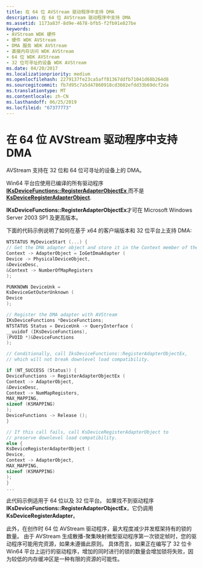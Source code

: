 ```yaml
---
title: 在 64 位 AVStream 驱动程序中支持 DMA
description: 在 64 位 AVStream 驱动程序中支持 DMA
ms.assetid: 1173a83f-8d9e-4678-bfb5-f2fb91e827be
keywords:
- AVStream WDK 硬件
- 硬件 WDK AVStream
- DMA 服务 WDK AVStream
- 直接内存访问 WDK AVStream
- 64 位 WDK AVStream
- 32 位可寻址的设备 WDK AVStream
ms.date: 04/20/2017
ms.localizationpriority: medium
ms.openlocfilehash: 2279137fe23ca5aff81367ddfb71041d68b264d8
ms.sourcegitcommit: fb7d95c7a5d47860918cd3602efdd33b69dcf2da
ms.translationtype: MT
ms.contentlocale: zh-CN
ms.lasthandoff: 06/25/2019
ms.locfileid: "67377773"
---
```

# <a name="supporting-dma-in-64-bit-avstream-drivers"></a>在 64 位 AVStream 驱动程序中支持 DMA





AVStream 支持在 32 位和 64 位可寻址的设备上的 DMA。

Win64 平台应使用已编译的所有驱动程序[ **IKsDeviceFunctions::RegisterAdapterObjectEx** ](https://docs.microsoft.com/windows-hardware/drivers/ddi/content/ks/nf-ks-iksdevicefunctions-registeradapterobjectex)而不是[ **KsDeviceRegisterAdapterObject**](https://docs.microsoft.com/windows-hardware/drivers/ddi/content/ks/nf-ks-ksdeviceregisteradapterobject).

**IKsDeviceFunctions::RegisterAdapterObjectEx**才可在 Microsoft Windows Server 2003 SP1 及更高版本。

下面的代码示例说明了如何在基于 x64 的客户端版本和 32 位平台上支持 DMA:

```cpp
NTSTATUS MyDeviceStart (...) {
// Get the DMA adapter object and store it in the Context member of the I/O stack location.
Context -> AdapterObject = IoGetDmaAdapter (
Device -> PhysicalDeviceObject,
&DeviceDesc,
&Context -> NumberOfMapRegisters
);

PUNKNOWN DeviceUnk =
KsDeviceGetOuterUnknown (
Device
);

// Register the DMA adapter with AVStream
IKsDeviceFunctions *DeviceFunctions;
NTSTATUS Status = DeviceUnk -> QueryInterface (
__uuidof (IKsDeviceFunctions),
(PVOID *)&DeviceFunctions
);

// Conditionally, call IksDeviceFunctions::RegisterAdapterObjectEx, 
// which will not break downlevel load compatibility.

if (NT_SUCCESS (Status)) {
DeviceFunctions -> RegisterAdapterObjectEx (
Context -> AdapterObject,
&DeviceDesc,
Context -> NumMapRegisters,
MAX_MAPPING,
sizeof (KSMAPPING)
);
DeviceFunctions -> Release ();
}

// If this call fails, call KsDeviceRegisterAdapterObject to
// preserve downlevel load compatibility.
else {
KsDeviceRegisterAdapterObject (
Device,
Context -> AdapterObject,
MAX_MAPPING,
sizeof (KSMAPPING)
);
}
...
```

此代码示例适用于 64 位以及 32 位平台。 如果找不到驱动程序**IKsDeviceFunctions::RegisterAdapterObjectEx**，它仍调用**KsDeviceRegisterAdapter**。

此外，在创作时 64 位 AVStream 驱动程序，最大程度减少并发框架持有的锁的数量。 由于 AVStream 生成散播-聚集映射微型驱动程序第一次锁定帧时，您的驱动程序可能用完资源，如果未遵循此原则。 具体而言，如果正在编写了 32 位卡 Win64 平台上运行的驱动程序，增加的同时进行的锁的数量会增加锁将失败，因为较低的内存缓冲区是一种有限的资源的可能性。

 

 




